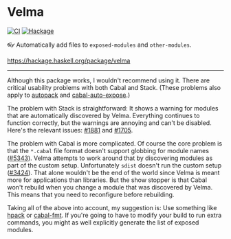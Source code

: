 # Velma

[![CI](https://github.com/tfausak/velma/actions/workflows/ci.yaml/badge.svg)](https://github.com/tfausak/velma/actions/workflows/ci.yaml)
[![Hackage](https://img.shields.io/hackage/v/velma)](https://hackage.haskell.org/package/velma)

:eyeglasses: Automatically add files to `exposed-modules` and `other-modules`.

<https://hackage.haskell.org/package/velma>

---

Although this package works, I wouldn't recommend using it.
There are critical usability problems with both Cabal and Stack.
(These problems also apply to [autopack](https://github.com/kowainik/autopack) and [cabal-auto-expose](https://github.com/deech/cabal-auto-expose).)

The problem with Stack is straightforward:
It shows a warning for modules that are automatically discovered by Velma.
Everything continues to function correctly, but the warnings are annoying and can't be disabled.
Here's the relevant issues: [#1881](https://github.com/commercialhaskell/stack/issues/1881) and [#1705](https://github.com/commercialhaskell/stack/issues/1705).

The problem with Cabal is more complicated.
Of course the core problem is that the `*.cabal` file format doesn't support globbing for module names ([#5343](https://github.com/haskell/cabal/issues/5343)).
Velma attempts to work around that by discovering modules as part of the custom setup.
Unfortunately `sdist` doesn't run the custom setup ([#3424](https://github.com/haskell/cabal/issues/3424)).
That alone wouldn't be the end of the world since Velma is meant more for applications than libraries.
But the show stopper is that Cabal won't rebuild when you change a module that was discovered by Velma.
This means that you need to reconfigure before rebuilding.

Taking all of the above into account, my suggestion is:
Use something like [hpack](https://github.com/sol/hpack) or [cabal-fmt](https://github.com/phadej/cabal-fmt).
If you're going to have to modify your build to run extra commands,
you might as well explicitly generate the list of exposed modules.

